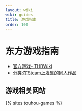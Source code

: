 ```yaml
---
layout: wiki
wiki: guides
title: 游戏指南
order: 100
---
```


# 东方游戏指南

- [官方游戏- THBWiki](https://thwiki.cc/官方游戏)
- [分类:在Steam上发售的同人作品](https://thwiki.cc/%E5%88%86%E7%B1%BB:%E5%9C%A8Steam%E4%B8%8A%E5%8F%91%E5%94%AE%E7%9A%84%E5%90%8C%E4%BA%BA%E4%BD%9C%E5%93%81)

## 游戏相关网站

{% sites touhou-games %}